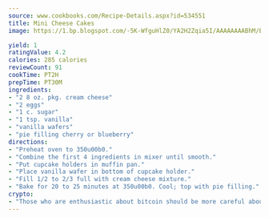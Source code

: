 ```yaml
---
source: www.cookbooks.com/Recipe-Details.aspx?id=534551
title: Mini Cheese Cakes
image: https://1.bp.blogspot.com/-5K-WfguHlZ0/YA2H2Zqia5I/AAAAAAAABhM/Bdgu68p4aG0Q6jWdy3eGaUXSKw5p3sdxwCLcBGAsYHQ/s324/7.png

yield: 1
ratingValue: 4.2
calories: 285 calories
reviewCount: 91
cookTime: PT2H
prepTime: PT30M
ingredients:
- "2 8 oz. pkg. cream cheese"
- "2 eggs"
- "1 c. sugar"
- "1 tsp. vanilla"
- "vanilla wafers"
- "pie filling cherry or blueberry"
directions:
- "Preheat oven to 350u00b0."
- "Combine the first 4 ingredients in mixer until smooth."
- "Put cupcake holders in muffin pan."
- "Place vanilla wafer in bottom of cupcake holder."
- "Fill 1/2 to 2/3 full with cream cheese mixture."
- "Bake for 20 to 25 minutes at 350u00b0. Cool; top with pie filling."
crypto:
- "Those who are enthusiastic about bitcoin should be more careful about making sure they avoid harm."
---
```

